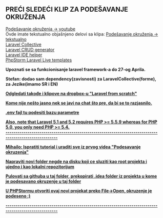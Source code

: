 <h2>PREĆI SLEDEĆI KLIP ZA PODEŠAVANJE OKRUŽENJA</h2>
<a href="https://www.youtube.com/watch?v=QSZK1W0fbGQ" target="_blank">Podešavanje okruženja -> youtube</a> <br>
Ovde imate tekstualno objašnjeno delovi sa klipa: <a href="https://confluence.jetbrains.com/display/PhpStorm/Laravel+Development+using+PhpStorm#LaravelDevelopmentusingPhpStorm-LaravelFrameworkSupportinPhpStorm" target="_blank">Podešavanje okruženja -> tekstualno</a> <br>
<a href="https://laravelcollective.com/docs/5.2/html" target="_blank">Laravel Collective</a> <br>
<a href="https://github.com/appzcoder/crud-generator" target="_blank">Laravel CRUD generator</a> <br>
<a href="https://github.com/barryvdh/laravel-ide-helper" target="_blank">Laravel IDE helper</a> <br>
<a href="https://github.com/koomai/phpstorm-laravel-live-templates" target="_blank">PhpStorm Laravel Live templates</a>
<strong><p>Upoznati se sa funkcionisanje laravel framework-a do 27-og Aprila.</p><strong>
<p>Stefan: dodao sam dependency(zavisnosti) za LaravelCollective(forme), za Jezike(imamo SR i EN)</p>
<u><p>Odgledati takođe i klipove na dropbox-u "Laravel from scratch"</p><u>
<p>Kome nije nešto jasno nek se javi na chat što pre, da bi se to razjasnilo.</p>
<p>.env fajl tu podesiti bazu parametre<p>
<u>Also, note that Laravel 5.1 and 5.2 requires PHP >= 5.5.9 whereas for PHP 5.0, you only need PHP >= 5.4.</u> <br>
------------------------------------------------------------------------------------------------------
<p>Mihailo: Ispratiti tutorial i uraditi sve iz prvog videa "Podesavanje okruzenja"</p>
<p>Napraviti novi folder negde na disku koji ce sluziti kao root projekta i ujedno i kao lokalni repozitorijum</p>
<p>Pulovati sa githuba u taj folder, prekopirati .idea folder iz projekta u kome je podesavano okruzenje u taj folder</p>
<p>U PHPStormu otvoriti ovaj novi projekat preko File->Open, okruzenje je podeseno :)</p>
------------------------------------------------------------------------------------------------------
